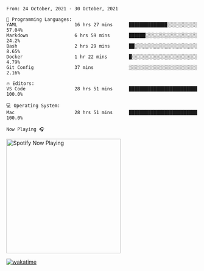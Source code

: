 <!--START_SECTION:waka-->
```text
From: 24 October, 2021 - 30 October, 2021

💬 Programming Languages: 
YAML                     16 hrs 27 mins      ██████████████░░░░░░░░░░░   57.04% 
Markdown                 6 hrs 59 mins       ██████░░░░░░░░░░░░░░░░░░░   24.2% 
Bash                     2 hrs 29 mins       ██░░░░░░░░░░░░░░░░░░░░░░░   8.65% 
Docker                   1 hr 22 mins        █░░░░░░░░░░░░░░░░░░░░░░░░   4.79% 
Git Config               37 mins             ░░░░░░░░░░░░░░░░░░░░░░░░░   2.16%

🔥 Editors: 
VS Code                  28 hrs 51 mins      █████████████████████████   100.0%

💻 Operating System: 
Mac                      28 hrs 51 mins      █████████████████████████   100.0%

```


<!--END_SECTION:waka-->

`Now Playing 🎧`

[<img src="https://spotify-now-playing-cyan-seven.vercel.app/api/spotify-playing" alt="Spotify Now Playing" width="300" />](https://open.spotify.com/user/gregnrobinson-ca)

[![wakatime](https://wakatime.com/badge/user/37718f76-572e-4513-b2c5-41c4d93d287a.svg)](https://wakatime.com/@37718f76-572e-4513-b2c5-41c4d93d287a)




